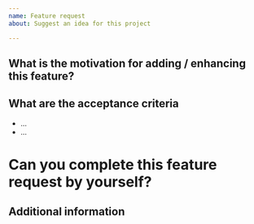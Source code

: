 ```yaml
---
name: Feature request
about: Suggest an idea for this project

---
```


## What is the motivation for adding / enhancing this feature?
<!-- Describe the motivation or the concrete use case for new feature or why one of current ones should be enhanced. -->


## What are the acceptance criteria 
<!-- List the acceptance criteria for this task in a form of a list. -->
- ...
- ...

# Can you complete this feature request by yourself?
<!-- 
If you can handle the development of this feature request and later propose a Pull Request with the solution please answer YES. otherwise answer NO.
-->

## Additional information
<!-- If you think that any additional information would be useful please provide them here. -->
